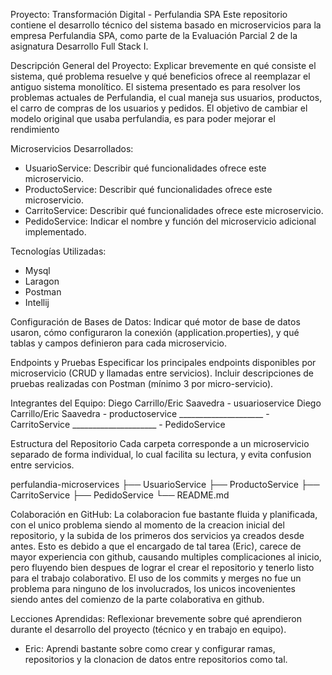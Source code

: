Proyecto: Transformación Digital - Perfulandia SPA Este repositorio contiene el desarrollo técnico del sistema basado en microservicios para la empresa Perfulandia SPA, como parte de la Evaluación Parcial 2 de la asignatura Desarrollo Full Stack I.

Descripción General del Proyecto: Explicar brevemente en qué consiste el sistema, qué problema resuelve y qué beneficios ofrece al reemplazar el antiguo sistema monolítico.
El sistema presentado es para resolver los problemas actuales de Perfulandia, el cual maneja sus usuarios, productos, el carro de compras de los usuarios y pedidos. El objetivo de cambiar el modelo original que usaba perfulandia, es para poder mejorar el rendimiento

Microservicios Desarrollados:
- UsuarioService: Describir qué funcionalidades ofrece este microservicio.
- ProductoService: Describir qué funcionalidades ofrece este microservicio.
- CarritoService: Describir qué funcionalidades ofrece este microservicio.
- PedidoService: Indicar el nombre y función del microservicio adicional implementado.

Tecnologías Utilizadas:
- Mysql
- Laragon
- Postman
- Intellij

Configuración de Bases de Datos: Indicar qué motor de base de datos usaron, cómo configuraron la conexión (application.properties), y qué tablas y campos definieron para cada microservicio.

Endpoints y Pruebas Especificar los principales endpoints disponibles por microservicio (CRUD y llamadas entre servicios). Incluir descripciones de pruebas realizadas con Postman (mínimo 3 por micro-servicio).

Integrantes del Equipo:
Diego Carrillo/Eric Saavedra - usuarioservice 
Diego Carrillo/Eric Saavedra - productoservice 
_____________________ - CarritoService
_____________________ - PedidoService

Estructura del Repositorio Cada carpeta corresponde a un microservicio separado de forma individual, lo cual facilita su lectura, y evita confusion entre servicios.

perfulandia-microservices 
├── UsuarioService 
├── ProductoService 
├── CarritoService 
├── PedidoService
└── README.md

Colaboración en GitHub:
La colaboracion fue bastante fluida y planificada, con el unico problema siendo al momento de la creacion inicial del repositorio, y la subida de los primeros dos servicios ya creados desde antes. Esto es debido
a que el encargado de tal tarea (Eric), carece de mayor experiencia con github, causando multiples complicaciones al inicio, pero fluyendo bien despues de lograr el crear el repositorio y tenerlo listo para el trabajo colaborativo.
El uso de los commits y merges no fue un problema para ninguno de los involucrados, los unicos incovenientes siendo antes del comienzo de la parte colaborativa en github.

Lecciones Aprendidas:
Reflexionar brevemente sobre qué aprendieron durante el desarrollo del proyecto (técnico y en trabajo en equipo).
- Eric: Aprendi bastante sobre como crear y configurar ramas, repositorios y la clonacion de datos entre repositorios como tal.
